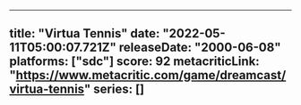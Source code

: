 
---
title: "Virtua Tennis"
date: "2022-05-11T05:00:07.721Z"
releaseDate: "2000-06-08"
platforms: ["sdc"]
score: 92
metacriticLink: "https://www.metacritic.com/game/dreamcast/virtua-tennis"
series: []
---
